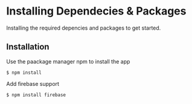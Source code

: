# Installing Dependecies & Packages
Installing the required depencies and packages to get started.

## Installation
Use the paackage manager npm to install the app
```
$ npm install
```

Add firebase support
```
$ npm install firebase
```
